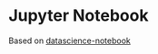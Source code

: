 # Jupyter Notebook

Based on [datascience-notebook](https://github.com/jupyter/docker-stacks/tree/master/datascience-notebook)

